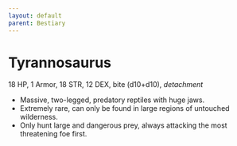 ```yaml
---
layout: default
parent: Bestiary
---
```


# Tyrannosaurus

18 HP, 1 Armor, 18 STR, 12 DEX, bite (d10+d10), _detachment_

- Massive, two-legged, predatory reptiles with huge jaws.
- Extremely rare, can only be found in large regions of untouched wilderness.
- Only hunt large and dangerous prey, always attacking the most threatening foe first.
